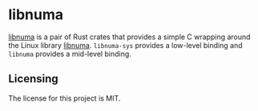 # libnuma

[libnuma] is a pair of Rust crates that provides a simple C wrapping around the Linux library [libnuma]( http://oss.sgi.com/projects/libnuma). `libnuma-sys` provides a low-level binding and `libnuma` provides a mid-level binding.


## Licensing

The license for this project is MIT.

[libnuma]: https://github.com/lemonrock/libnuma "libnuma GitHub page"
